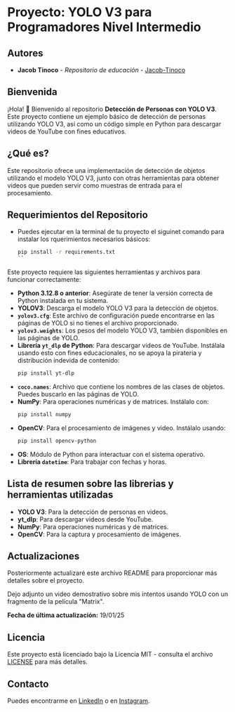 # Proyecto: YOLO V3 para Programadores Nivel Intermedio
## Autores

- **Jacob Tinoco** - *Repositorio de educación* - [Jacob-Tinoco](https://github.com/Jacob-Tinoco)

## Bienvenida
¡Hola! 👋 Bienvenido al repositorio **Detección de Personas con YOLO V3**. Este proyecto contiene un ejemplo básico de detección de personas utilizando YOLO V3, así como un código simple en Python para descargar videos de YouTube con fines educativos.

## ¿Qué es?
Este repositorio ofrece una implementación de detección de objetos utilizando el modelo YOLO V3, junto con otras herramientas para obtener videos que pueden servir como muestras de entrada para el procesamiento.

## Requerimientos del Repositorio
- Puedes ejecutar en la terminal de tu proyecto el siguinet comando para instalar los rquerimientos necesarios básicos:
    ```bash
    pip install -r requirements.txt
    ``
Este proyecto requiere las siguientes herramientas y archivos para funcionar correctamente:

- **Python 3.12.8 o anterior**: Asegúrate de tener la versión correcta de Python instalada en tu sistema.
- **YOLOV3**: Descarga el modelo YOLO V3 para la detección de objetos.
- **`yolov3.cfg`**: Este archivo de configuración puede encontrarse en las páginas de YOLO si no tienes el archivo proporcionado.
- **`yolov3.weights`**: Los pesos del modelo YOLO V3, también disponibles en las páginas de YOLO.
- **Librería `yt_dlp` de Python**: Para descargar videos de YouTube. Instálala usando esto con fines educacionales, no se apoya la pirateria y distribución indevida de contenido:
    ```bash
    pip install yt-dlp
    ```
- **`coco.names`**: Archivo que contiene los nombres de las clases de objetos. Puedes buscarlo en las páginas de YOLO.
- **NumPy**: Para operaciones numéricas y de matrices. Instálalo con:
    ```bash
    pip install numpy
    ```
- **OpenCV**: Para el procesamiento de imágenes y video. Instálalo usando:
    ```bash
    pip install opencv-python
    ```
- **OS**: Módulo de Python para interactuar con el sistema operativo.
- **Librería `datetime`**: Para trabajar con fechas y horas.

## Lista de resumen sobre las librerias y herramientas utilizadas
- **YOLO V3**: Para la detección de personas en videos.
- **yt_dlp**: Para descargar videos desde YouTube.
- **NumPy**: Para operaciones numéricas y de matrices.
- **OpenCV**: Para la captura y procesamiento de imágenes.

## Actualizaciones
Posteriormente actualizaré este archivo README para proporcionar más detalles sobre el proyecto.

Dejo adjunto un video demostrativo sobre mis intentos usando YOLO con un fragmento de la película "Matrix".

**Fecha de última actualización:** 19/01/25

## Licencia
Este proyecto está licenciado bajo la Licencia MIT - consulta el archivo [LICENSE](LICENSE) para más detalles.

## Contacto
Puedes encontrarme en [LinkedIn](https://www.linkedin.com/in/jacob-t-329675258/) o en [Instagram](https://www.instagram.com/jknc.0/).
